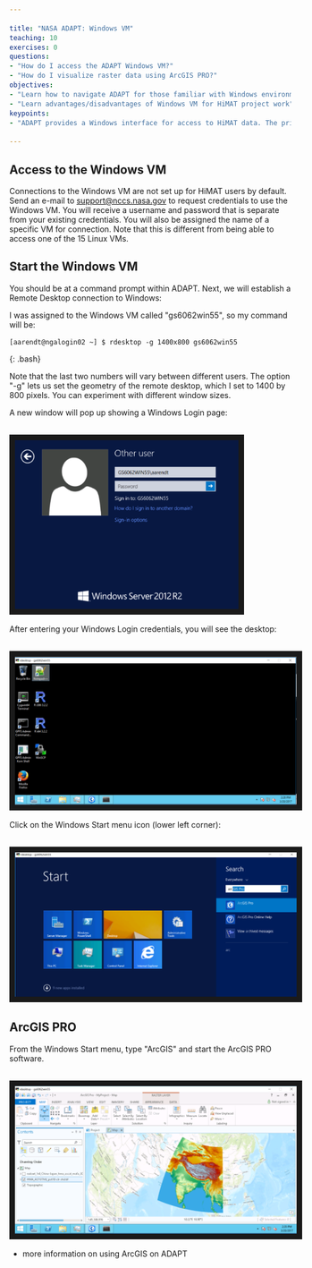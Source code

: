 ```yaml
---

title: "NASA ADAPT: Windows VM"
teaching: 10
exercises: 0
questions:
- "How do I access the ADAPT Windows VM?"
- "How do I visualize raster data using ArcGIS PRO?"
objectives:
- "Learn how to navigate ADAPT for those familiar with Windows environment"
- "Learn advantages/disadvantages of Windows VM for HiMAT project work"
keypoints:
- "ADAPT provides a Windows interface for access to HiMAT data. The primary advantage is taking advantage of GIS software tools."

---
```


## Access to the Windows VM

Connections to the Windows VM are not set up for HiMAT users by default. Send an e-mail to support@nccs.nasa.gov to request credentials to use the Windows VM. You will receive a username and password that is separate from your existing credentials. You will also be assigned the name of a specific VM for connection.
 Note that this is different from being able to access one of the 15 Linux VMs.

## Start the Windows VM

You should be at a command prompt within ADAPT.  Next, we will establish a Remote Desktop connection to Windows:

I was assigned to the Windows VM called "gs6062win55", so my command will be:
~~~
[aarendt@ngalogin02 ~] $ rdesktop -g 1400x800 gs6062win55
~~~
{: .bash}

Note that the last two numbers will vary between different users. The option "-g" lets us set the geometry of the remote desktop, which I set to 1400 by 800 pixels. You can experiment with different window sizes.

A new window will pop up showing a Windows Login page:

<br>
<img src="../fig/windowsLogin.png" width = "400" border = "10">
<br>

After entering your Windows Login credentials, you will see the desktop:

<br>
<img src="../fig/windowsDesktop1.png" width = "600" border = "10">
<br>

Click on the Windows Start menu icon (lower left corner): 

<br>
<img src="../fig/windowsDesktop2.png" width = "600" border = "10">
<br>

## ArcGIS PRO

From the Windows Start menu, type "ArcGIS" and start the ArcGIS PRO software.

<br>
<img src="../fig/arcgisExample.png" width = "600" border = "10">
<br>

* more information on using ArcGIS on ADAPT

